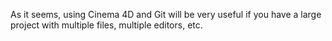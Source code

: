 As it seems, using Cinema 4D and Git will be very useful if you have a large project with multiple files, multiple editors, etc.

